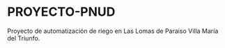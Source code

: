 # PROYECTO-PNUD

Proyecto de automatización de riego en Las Lomas de Paraiso Villa María del Triunfo.
